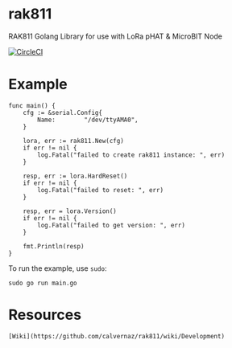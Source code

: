 # rak811
RAK811 Golang Library for use with LoRa pHAT &amp; MicroBIT Node

[![CircleCI](https://circleci.com/gh/calvernaz/rak811.svg?style=svg)](https://circleci.com/gh/calvernaz/rak811)

# Example

```
func main() {
	cfg := &serial.Config{
		Name:        "/dev/ttyAMA0",
	}

	lora, err := rak811.New(cfg)
	if err != nil {
		log.Fatal("failed to create rak811 instance: ", err)
	}

	resp, err := lora.HardReset()
	if err != nil {
		log.Fatal("failed to reset: ", err)
	}

	resp, err = lora.Version()
	if err != nil {
		log.Fatal("failed to get version: ", err)
	}

	fmt.Println(resp)
}
```

To run the example, use `sudo`:

	sudo go run main.go


# Resources

	[Wiki](https://github.com/calvernaz/rak811/wiki/Development)